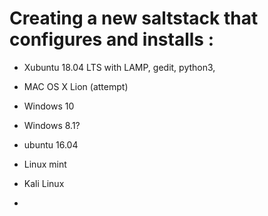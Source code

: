 # Creating a new saltstack that configures and installs :

- Xubuntu 18.04 LTS with LAMP, gedit, python3,

- MAC OS X Lion (attempt)

- Windows 10

- Windows 8.1?

- ubuntu 16.04 

- Linux mint

- Kali Linux

- 

